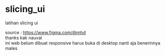 # slicing_ui
latihan slicing ui

source : https://www.figma.com/@mhd<br>
thanks kak nauval<br>
ini web belum dibuat responsive harus buka di desktop nanti aja benerinnya males
